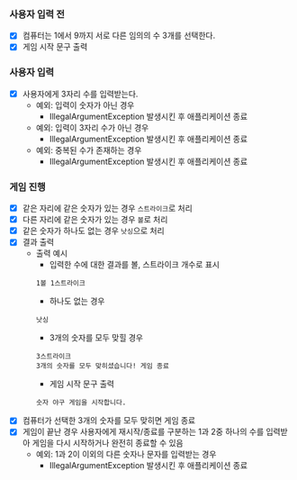 ### 사용자 입력 전

- [x] 컴퓨터는 1에서 9까지 서로 다른 임의의 수 3개를 선택한다.
- [x] 게임 시작 문구 출력

### 사용자 입력

- [x] 사용자에게 3자리 수를 입력받는다.
  - 예외: 입력이 숫자가 아닌 경우
    - IllegalArgumentException 발생시킨 후 애플리케이션 종료
  - 예외: 입력이 3자리 수가 아닌 경우
    - IllegalArgumentException 발생시킨 후 애플리케이션 종료
  - 예외: 중복된 수가 존재하는 경우
    - IllegalArgumentException 발생시킨 후 애플리케이션 종료

### 게임 진행

- [x] 같은 자리에 같은 숫자가 있는 경우 `스트라이크`로 처리
- [x] 다른 자리에 같은 숫자가 있는 경우 `볼`로 처리
- [x] 같은 숫자가 하나도 없는 경우 `낫싱`으로 처리
- [x] 결과 출력
  - 출력 예시
    - 입력한 수에 대한 결과를 볼, 스트라이크 개수로 표시
    ```
    1볼 1스트라이크
    ```
    - 하나도 없는 경우
    ```
    낫싱
    ```
    - 3개의 숫자를 모두 맞힐 경우
    ```
    3스트라이크
    3개의 숫자를 모두 맞히셨습니다! 게임 종료
    ```
    - 게임 시작 문구 출력
    ```
    숫자 야구 게임을 시작합니다.
    ```
- [x] 컴퓨터가 선택한 3개의 숫자를 모두 맞히면 게임 종료
- [x] 게임이 끝난 경우 사용자에게 재시작/종료를 구분하는 1과 2중 하나의 수를 입력받아 게임을 다시 시작하거나 완전히 종료할 수 있음
  - 예외: 1과 2이 이외의 다른 숫자나 문자를 입력받는 경우
    - IllegalArgumentException 발생시킨 후 애플리케이션 종료

